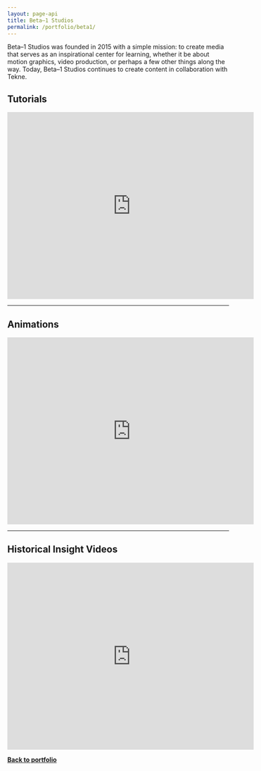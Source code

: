 ```yaml
---
layout: page-api
title: Beta–1 Studios
permalink: /portfolio/beta1/
---
```


Beta–1 Studios was founded in 2015 with a simple mission: to create media that serves as an inspirational center for learning, whether it be about motion graphics, video production, or perhaps a few other things along the way. Today, Beta–1 Studios continues to create content in collaboration with Tekne.

## Tutorials

<iframe width="560" height="425" src="https://www.youtube-nocookie.com/embed/videoseries?list=PLvj-A978cIkwBf3YPAt5knH7NiWOqGUbN" title="YouTube video player" frameborder="0" allow="accelerometer; autoplay; clipboard-write; encrypted-media; gyroscope; picture-in-picture; web-share" allowfullscreen></iframe>

---

## Animations

<iframe width="560" height="425" src="https://www.youtube-nocookie.com/embed/videoseries?list=PLvj-A978cIkw0V1sPUPpUXFzJNlaE70Rj" title="YouTube video player" frameborder="0" allow="accelerometer; autoplay; clipboard-write; encrypted-media; gyroscope; picture-in-picture; web-share" allowfullscreen></iframe>

---

## Historical Insight Videos

<iframe width="560" height="425" src="https://www.youtube-nocookie.com/embed/videoseries?list=PLvj-A978cIkwt3E4ZDaaxLcVCTWlkSRpZ" title="YouTube video player" frameborder="0" allow="accelerometer; autoplay; clipboard-write; encrypted-media; gyroscope; picture-in-picture; web-share" allowfullscreen></iframe>

<p class="cta"><a href="https://tekne-creative.github.io/tekne/portfolio/#-media-production-" class="button"><b>Back to portfolio</b></a></p>